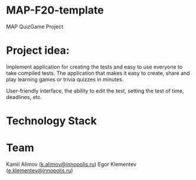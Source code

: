 # MAP-F20-template
MAP QuizGame Project

# Project idea:
Implement application for creating the tests and easy to use everyone to take compiled tests. The application that makes it easy to create, share and play learning games or trivia quizzes in minutes.

User-friendly interface, the ability to edit the test, setting the test of time, deadlines, etc.

# Technology Stack


# Team
Kamil Alimov (k.alimov@innopolis.ru)
Egor Klementev (e.klementev@innopolis.ru)
